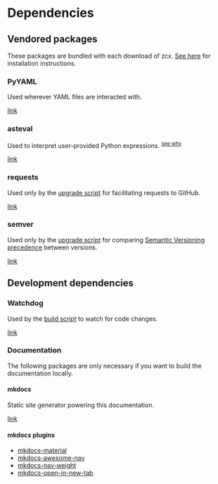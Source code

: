 # Dependencies

## Vendored packages

These packages are bundled with each download of zcx.
[See here](/dev/build.md) for installation instructions.

### PyYAML

Used wherever YAML files are interacted with.

[link](https://pypi.org/project/PyYAML/)

### asteval

Used to interpret user-provided Python expressions. <sup>[see why](/lessons/python-context/)</sup>

[link](https://lmfit.github.io/asteval/)

### requests

Used only by the [upgrade script](/lessons/upgrade/#automatic-upgrade) for facilitating requests to GitHub.

[link](https://pypi.org/project/requests/)

### semver

Used only by the [upgrade script](/lessons/upgrade/#automatic-upgrade) for comparing [Semantic Versioning precedence](https://semver.org/#spec-item-11) between versions.

[link](https://pypi.org/project/semver/)

## Development dependencies

### Watchdog

Used by the [build script](/dev/build) to watch for code changes.

[link](https://pypi.org/project/watchdog/)

### Documentation

The following packages are only necessary if you want to build the documentation locally.

#### mkdocs

Static site generator powering this documentation.

[link](https://www.mkdocs.org/)

#### mkdocs plugins

- [mkdocs-material](https://squidfunk.github.io/mkdocs-material/)
- [mkdocs-awesome-nav](https://github.com/lukasgeiter/mkdocs-awesome-nav)
- [mkdocs-nav-weight](https://github.com/shu307/mkdocs-nav-weight)
- [mkdocs-open-in-new-tab](https://github.com/JakubAndrysek/mkdocs-open-in-new-tab)

